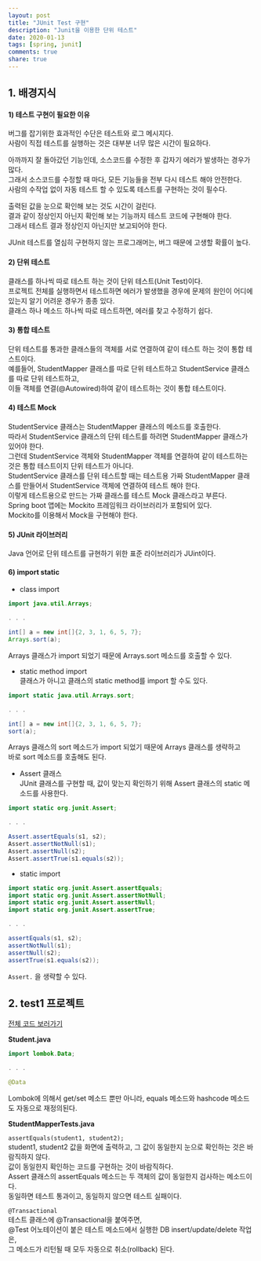 ```yaml
---
layout: post
title: "JUnit Test 구현"
description: "Junit을 이용한 단위 테스트"
date: 2020-01-13
tags: [spring, junit]
comments: true
share: true
---
```


## 1. 배경지식   
#### 1) 테스트 구현이 필요한 이유   
버그를 잡기위한 효과적인 수단은 테스트와 로그 메시지다.   
사람이 직접 테스트를 실행하는 것은 대부분 너무 많은 시간이 필요하다.  

아까까지 잘 돌아갔던 기능인데, 소스코드를 수정한 후 갑자기 에러가 발생하는 경우가 많다.  
그래서 소스코드를 수정할 때 마다, 모든 기능들을 전부 다시 테스트 해야 안전한다.  
사람의 수작업 없이 자동 테스트 할 수 있도록 테스트를 구현하는 것이 필수다.  

출력된 값을 눈으로 확인해 보는 것도 시간이 걸린다.  
결과 같이 정상인지 아닌지 확인해 보는 기능까지 테스트 코드에 구현해야 한다.  
그래서 테스트 결과 정상인지 아닌지만 보고되어야 한다.  

JUnit 테스트를 열심히 구현하지 않는 프로그래머는, 버그 때문에 고생할 확률이 높다.   


#### 2) 단위 테스트   
클래스를 하나씩 따로 테스트 하는 것이 단위 테스트(Unit Test)이다.   
프로젝트 전체를 실행하면서 테스트하면 에러가 발생했을 경우에 문제의 원인이 어디에 있는지 알기 어려운 경우가 종종 있다.   
클래스 하나 메소드 하나씩 따로 테스트하면, 에러를 찾고 수정하기 쉽다.   

#### 3) 통합 테스트   
단위 테스트를 통과한 클래스들의 객체를 서로 연결하여 같이 테스트 하는 것이 통합 테스트이다.  
예를들어, StudentMapper 클래스를 따로 단위 테스트하고 StudentService 클래스를 따로 단위 테스트하고,   
이들 객체를 연결(@Autowired)하여 같이 테스트하는 것이 통합 테스트이다.   

#### 4) 테스트 Mock    
StudentService 클래스는 StudentMapper 클래스의 메소드를 호출한다.   
따라서 StudentService 클래스의 단위 테스트를 하려면 StudentMapper 클래스가 있어야 한다.   
그런데 StudentService 객체와 StudentMapper 객체를 연결하여 같이 테스트하는 것은 통합 테스트이지 단위 테스트가 아니다.   
StudentService 클래스를 단위 테스트할 때는 테스트용 가짜 StudentMapper 클래스를 만들어서 StudentService 객체에 연결하여 테스트 해야 한다.   
이렇게 테스트용으로 만드는 가짜 클래스를 테스트 Mock 클래스라고 부른다.   
Spring boot 앱에는 Mockito 프레임워크 라이브러리가 포함되어 있다.  
Mockito를 이용해서 Mock을 구현해야 한다.   

#### 5) JUnit 라이브러리           
Java 언어로 단위 테스트를 규현하기 위한 표준 라이브러리가 JUint이다.           

#### 6) import static           
- class import           
```java        
import java.util.Arrays;         

. . .

int[] a = new int[]{2, 3, 1, 6, 5, 7};
Arrays.sort(a);        
```        
Arrays 클래스가 import 되었기 때문에 Arrays.sort 메소드를 호출할 수 있다.   

- static method import   
클래스가 아니고 클래스의 static method를 import 할 수도 있다.   
```java          
import static java.util.Arrays.sort;

. . .       

int[] a = new int[]{2, 3, 1, 6, 5, 7};
sort(a);
```          
Arrays 클래스의 sort 메소드가 import 되었기 때문에 Arrays 클래스를 생략하고   
바로 sort 메소드를 호출해도 된다.   

- Assert 클래스   
JUnit 클래스를 구현할 때, 값이 맞는지 확인하기 위해 Assert 클래스의 static 메소드를 사용한다.   
```java          
import static org.junit.Assert;

. . .          

Assert.assertEquals(s1, s2);
Assert.assertNotNull(s1);
Assert.assertNull(s2);
Assert.assertTrue(s1.equals(s2));
```

- static import             
```java          
import static org.junit.Assert.assertEquals;
import static org.junit.Assert.assertNotNull;
import static org.junit.Assert.assertNull;
import static org.junit.Assert.assertTrue;

. . .          

assertEquals(s1, s2);
assertNotNull(s1);
assertNull(s2);
assertTrue(s1.equals(s2));
```          
```Assert.``` 을 생략할 수 있다.              

## 2. test1 프로젝트   
[전체 코드 보러가기](https://github.com/hyerin6/Spring/tree/master/test1)  

**Student.java**                 
```java                     
import lombok.Data;

. . .

@Data
``` 
Lombok에 의해서 get/set 메소드 뿐만 아니라, equals 메소드와 hashcode 메소드도 자동으로 재정의된다.   


**StudentMapperTests.java**              
   
``` assertEquals(student1, student2); ```     
student1, student2 값을 화면에 출력하고, 그 값이 동일한지 눈으로 확인하는 것은 바람직하지 않다.      
값이 동일한지 확인하는 코드를 구현하는 것이 바람직하다.      
Assert 클래스의 assertEquals 메소드는 두 객체의 값이 동일한지 검사하는 메소드이다.     
동일하면 테스트 통과이고, 동일하지 않으면 테스트 실패이다.      

``` @Transactional ```      
테스트 클래스에 @Transactional을 붙여주면,      
@Test 어노테이션이 붙은 테스트 메소드에서 실행한 DB insert/update/delete 작업은,   
그 메소드가 리턴될 때 모두 자동으로 취소(rollback) 된다.   


